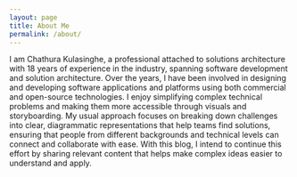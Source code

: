 ```yaml
---
layout: page
title: About Me
permalink: /about/
---
```


I am Chathura Kulasinghe, a professional attached to solutions architecture with 18 years of experience in the industry, spanning software development and solution architecture. Over the years, I have been involved in designing and developing software applications and platforms using both commercial and open-source technologies. I enjoy simplifying complex technical problems and making them more accessible through visuals and storyboarding. My usual approach focuses on breaking down challenges into clear, diagrammatic representations that help teams find solutions, ensuring that people from different backgrounds and technical levels can connect and collaborate with ease. With this blog, I intend to continue this effort by sharing relevant content that helps make complex ideas easier to understand and apply.
